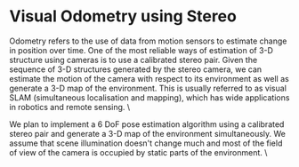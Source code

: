 Visual Odometry using Stereo
===========

Odometry refers to the use of data from motion sensors to estimate change in position over time. One of the most reliable ways of estimation of 3-D structure using cameras is to use a calibrated stereo pair. Given the sequence of 3-D structures generated by the stereo camera, we can estimate the motion of the camera with respect to its environment as well as generate a 3-D map of the environment. This is usually referred to as visual SLAM (simultaneous localisation and mapping), which has wide applications in robotics and remote sensing. \\

We plan to implement a 6 DoF pose estimation algorithm using a calibrated stereo pair and generate a 3-D map of the environment simultaneously. We assume that scene illumination doesn't change much and most of the field of view of the camera is occupied by static parts of the environment. \\
